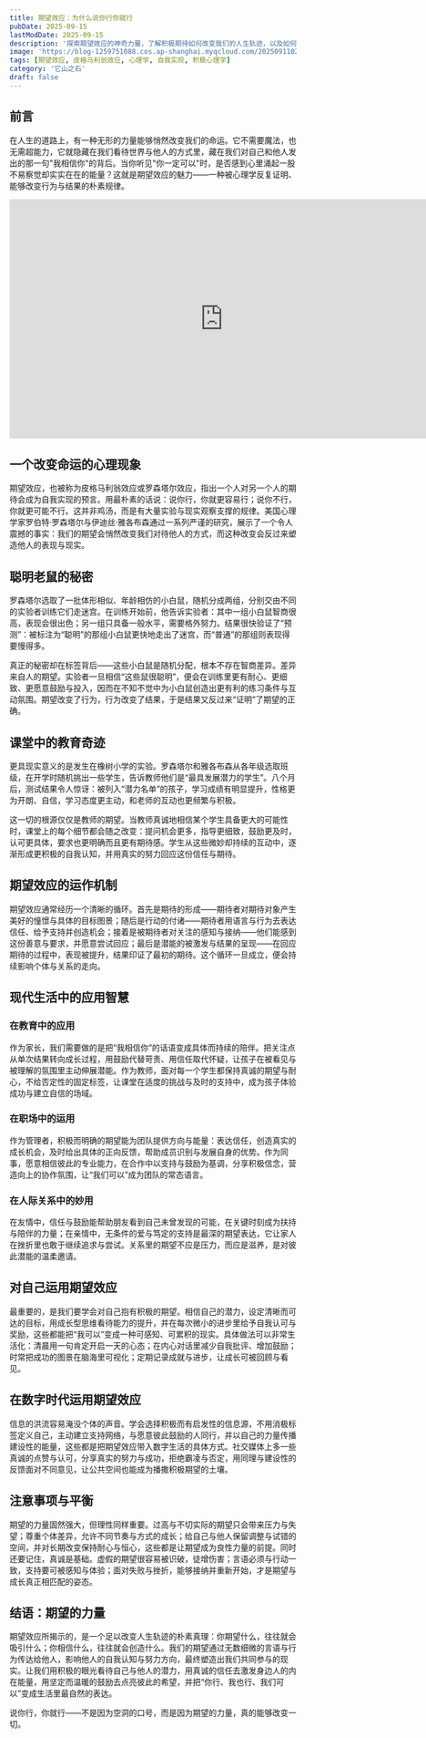 ```yaml
---
title: 期望效应：为什么说你行你就行
pubDate: 2025-09-15
lastModDate: 2025-09-15
description: '探索期望效应的神奇力量，了解积极期待如何改变我们的人生轨迹，以及如何运用这一心理现象创造更美好的未来'
image: 'https://blog-1259751088.cos.ap-shanghai.myqcloud.com/20250911025808891.webp?imageSlim'
tags: [期望效应, 皮格马利翁效应, 心理学, 自我实现, 积极心理学]
category: '它山之石'
draft: false
---
```


## 前言

在人生的道路上，有一种无形的力量能够悄然改变我们的命运。它不需要魔法，也无需超能力，它就隐藏在我们看待世界与他人的方式里，藏在我们对自己和他人发出的那一句"我相信你"的背后。当你听见"你一定可以"时，是否感到心里涌起一股不易察觉却实实在在的能量？这就是期望效应的魅力——一种被心理学反复证明、能够改变行为与结果的朴素规律。

<iframe width="750" height="420" src="https://player.bilibili.com/player.html?isOutside=true&aid=1tjaZzzEWu&bvid=BV1tjaZzzEWu&cid=1&p=1&autoplay=0" scrolling="no" border="0" frameborder="no" framespacing="0" allowfullscreen="true"></iframe>

## 一个改变命运的心理现象

期望效应，也被称为皮格马利翁效应或罗森塔尔效应，指出一个人对另一个人的期待会成为自我实现的预言。用最朴素的话说：说你行，你就更容易行；说你不行，你就更可能不行。这并非鸡汤，而是有大量实验与现实观察支撑的规律。美国心理学家罗伯特·罗森塔尔与伊迪丝·雅各布森通过一系列严谨的研究，展示了一个令人震撼的事实：我们的期望会悄然改变我们对待他人的方式，而这种改变会反过来塑造他人的表现与现实。

## 聪明老鼠的秘密

罗森塔尔选取了一批体形相似、年龄相仿的小白鼠，随机分成两组，分别交由不同的实验者训练它们走迷宫。在训练开始前，他告诉实验者：其中一组小白鼠智商很高，表现会很出色；另一组只具备一般水平，需要格外努力。结果很快验证了“预测”：被标注为“聪明”的那组小白鼠更快地走出了迷宫，而“普通”的那组则表现得要慢得多。

真正的秘密却在标签背后——这些小白鼠是随机分配，根本不存在智商差异。差异来自人的期望。实验者一旦相信“这些鼠很聪明”，便会在训练里更有耐心、更细致、更愿意鼓励与投入，因而在不知不觉中为小白鼠创造出更有利的练习条件与互动氛围。期望改变了行为，行为改变了结果，于是结果又反过来“证明”了期望的正确。

## 课堂中的教育奇迹

更具现实意义的是发生在橡树小学的实验。罗森塔尔和雅各布森从各年级选取班级，在开学时随机挑出一些学生，告诉教师他们是“最具发展潜力的学生”。八个月后，测试结果令人惊讶：被列入“潜力名单”的孩子，学习成绩有明显提升，性格更为开朗、自信，学习态度更主动，和老师的互动也更频繁与积极。

这一切的根源仅仅是教师的期望。当教师真诚地相信某个学生具备更大的可能性时，课堂上的每个细节都会随之改变：提问机会更多，指导更细致，鼓励更及时，认可更具体，要求也更明确而且更有期待感。学生从这些微妙却持续的互动中，逐渐形成更积极的自我认知，并用真实的努力回应这份信任与期待。

## 期望效应的运作机制

期望效应通常经历一个清晰的循环。首先是期待的形成——期待者对期待对象产生美好的憧憬与具体的目标图景；随后是行动的付诸——期待者用语言与行为去表达信任、给予支持并创造机会；接着是被期待者对关注的感知与接纳——他们能感到这份善意与要求，并愿意尝试回应；最后是潜能的被激发与结果的呈现——在回应期待的过程中，表现被提升，结果印证了最初的期待。这个循环一旦成立，便会持续影响个体与关系的走向。

## 现代生活中的应用智慧

### 在教育中的应用

作为家长，我们需要做的是把“我相信你”的话语变成具体而持续的陪伴。把关注点从单次结果转向成长过程，用鼓励代替苛责、用信任取代怀疑，让孩子在被看见与被理解的氛围里主动伸展潜能。作为教师，面对每一个学生都保持真诚的期望与耐心，不给否定性的固定标签，让课堂在适度的挑战与及时的支持中，成为孩子体验成功与建立自信的场域。

### 在职场中的运用

作为管理者，积极而明确的期望能为团队提供方向与能量：表达信任，创造真实的成长机会，及时给出具体的正向反馈，帮助成员识别与发展自身的优势。作为同事，愿意相信彼此的专业能力，在合作中以支持与鼓励为基调，分享积极信念，营造向上的协作氛围，让“我们可以”成为团队的常态语言。

### 在人际关系中的妙用

在友情中，信任与鼓励能帮助朋友看到自己未曾发现的可能，在关键时刻成为扶持与陪伴的力量；在亲情中，无条件的爱与笃定的支持是最深的期望表达，它让家人在挫折里也敢于继续追求与尝试。关系里的期望不应是压力，而应是滋养，是对彼此潜能的温柔邀请。

## 对自己运用期望效应

最重要的，是我们要学会对自己抱有积极的期望。相信自己的潜力，设定清晰而可达的目标，用成长型思维看待能力的提升，并在每次微小的进步里给予自我认可与奖励，这些都能把“我可以”变成一种可感知、可累积的现实。具体做法可以非常生活化：清晨用一句肯定开启一天的心态；在内心对话里减少自我批评、增加鼓励；时常把成功的图景在脑海里可视化；定期记录成就与进步，让成长可被回顾与看见。

## 在数字时代运用期望效应

信息的洪流容易淹没个体的声音。学会选择积极而有启发性的信息源，不用消极标签定义自己，主动建立支持网络，与愿意彼此鼓励的人同行，并以自己的力量传播建设性的能量，这些都是把期望效应带入数字生活的具体方式。社交媒体上多一些真诚的点赞与认可，分享真实的努力与成功，拒绝霸凌与否定，用同理与建设性的反馈面对不同意见，让公共空间也能成为播撒积极期望的土壤。

## 注意事项与平衡

期望的力量固然强大，但理性同样重要。过高与不切实际的期望只会带来压力与失望；尊重个体差异，允许不同节奏与方式的成长；给自己与他人保留调整与试错的空间，并对长期改变保持耐心与恒心，这些都是让期望成为良性力量的前提。同时还要记住，真诚是基础。虚假的期望很容易被识破，徒增伤害；言语必须与行动一致，支持要可被感知与体验；面对失败与挫折，能够接纳并重新开始，才是期望与成长真正相匹配的姿态。

## 结语：期望的力量

期望效应所揭示的，是一个足以改变人生轨迹的朴素真理：你期望什么，往往就会吸引什么；你相信什么，往往就会创造什么。我们的期望通过无数细微的言语与行为传达给他人，影响他人的自我认知与努力方向，最终塑造出我们共同参与的现实。让我们用积极的眼光看待自己与他人的潜力，用真诚的信任去激发身边人的内在能量，用坚定而温暖的鼓励去点亮彼此的希望，并把“你行、我也行、我们可以”变成生活里最自然的表达。

说你行，你就行——不是因为空洞的口号，而是因为期望的力量，真的能够改变一切。